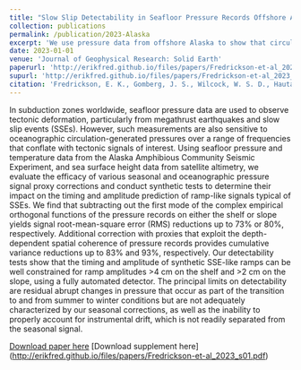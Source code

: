 ```yaml
---
title: "Slow Slip Detectability in Seafloor Pressure Records Offshore Alaska"
collection: publications
permalink: /publication/2023-Alaska
excerpt: 'We use pressure data from offshore Alaska to show that circulation-related signals can be reduced by as much as 93% by exploiting their coherence at similar water depths over distances of hundreds of kilometers, making the detection of subtle deformation signals significantly easier.'
date: 2023-01-01
venue: 'Journal of Geophysical Research: Solid Earth'
paperurl: 'http://erikfred.github.io/files/papers/Fredrickson-et-al_2023.pdf'
supurl: 'http://erikfred.github.io/files/papers/Fredrickson-et-al_2023_s01.pdf'
citation: 'Fredrickson, E. K., Gomberg, J. S., Wilcock, W. S. D., Hautala, S. L., Hermann, A. J., & Johnson, H. P. (2023). &quot;Slow Slip Detectability in Seafloor Pressure Records Offshore Alaska.&quot; <i>Journal of Geophysical Research: Solid Earth</i>. 128.'
---
```

In subduction zones worldwide, seafloor pressure data are used to observe tectonic deformation, particularly from megathrust earthquakes and slow slip events (SSEs). However, such measurements are also sensitive to oceanographic circulation-generated pressures over a range of frequencies that conflate  with tectonic signals of interest. Using seafloor pressure and temperature data from the Alaska Amphibious Community Seismic Experiment, and sea surface height data from satellite altimetry, we evaluate the efficacy of various seasonal and oceanographic pressure signal proxy corrections and conduct synthetic tests to determine their impact on the timing and amplitude prediction of ramp-like signals typical of SSEs. We find that subtracting out the first mode of the complex empirical orthogonal functions of the pressure records on either the shelf or slope yields signal root-mean-square error (RMS) reductions up to 73% or 80%, respectively. Additional correction with proxies that exploit the depth-dependent spatial coherence of pressure records provides cumulative variance reductions up to 83% and 93%, respectively. Our detectability tests show that the timing and amplitude of synthetic SSE-like ramps can be well constrained for ramp amplitudes >4 cm on the shelf and >2 cm on the slope, using a fully automated detector. The principal limits on detectability are residual abrupt changes in pressure that occur as part of the transition to and from summer to winter conditions but are not adequately characterized by our seasonal corrections, as well as the inability to properly account for instrumental drift, which is not readily separated from the seasonal signal.

[Download paper here](http://erikfred.github.io/files/papers/Fredrickson-et-al_2023.pdf)
[Download supplement here] (http://erikfred.github.io/files/papers/Fredrickson-et-al_2023_s01.pdf)